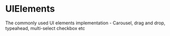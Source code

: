 # UIElements
The commonly used UI elements implementation - Carousel, drag and drop, typeahead, multi-select checkbox etc

